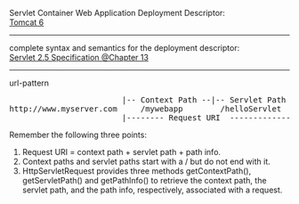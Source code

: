 Servlet Container Web Application Deployment Descriptor:<br />
<a href="http://tomcat.apache.org/tomcat-6.0-doc/appdev/deployment.html#Web_Application_Deployment_Descriptor" target="_blank" >Tomcat 6</a>
<hr />
complete syntax and semantics for the deployment descriptor:<br />
<a href="http://download.oracle.com/otn-pub/jcp/servlet-2.5-mrel2-eval-oth-JSpec/servlet-2_5-mrel2-spec.pdf?AuthParam=1443080533_3be7783902627540e030565c96a68f28" target="_blank">Servlet 2.5 Specification @Chapter 13</a>
<hr />
url-pattern<br />
<pre>                        |-- Context Path --|-- Servlet Path -|--Path Info--|
http://www.myserver.com     /mywebapp        /helloServlet      /hello
                        |-------- Request URI  ----------------------------|
</pre>
Remember the following three points:
<ol>
<li> Request URI = context path + servlet path + path info.</li>
<li> Context paths and servlet paths start with a / but do not end with it.</li>
<li> HttpServletRequest provides three methods getContextPath(),
    getServletPath() and getPathInfo() to retrieve the context path,
    the servlet path, and the path info, respectively, associated with a request.</li>
</ol>
